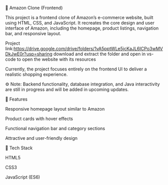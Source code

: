 🛒 Amazon Clone (Frontend)

This project is a frontend clone of Amazon’s e-commerce website, built using HTML, CSS, and JavaScript. It recreates the core design and user interface of Amazon, including the homepage, product listings, navigation bar, and responsive layout.

Project link:https://drive.google.com/drive/folders/1vA5pptWLe5jcKaJL6ICPo3wMVDkJwE0r?usp=sharing
download and extract the folder and open in vs-code to open the website with its resources 

Currently, the project focuses entirely on the frontend UI to deliver a realistic shopping experience.

⚙️ Note: Backend functionality, database integration, and Java interactivity are still in progress and will be added in upcoming updates.

🚀 Features

Responsive homepage layout similar to Amazon

Product cards with hover effects

Functional navigation bar and category sections

Attractive and user-friendly design

🧰 Tech Stack

HTML5

CSS3

JavaScript (ES6)
